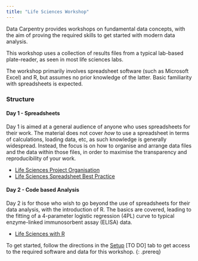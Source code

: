 ```yaml
---
title: "Life Sciences Workshop"
---
```


Data Carpentry provides workshops on fundamental data concepts, with the aim of proving the required skills to get started with modern data analysis.

This workshop uses a collection of results files from a typical lab-based plate-reader, as seen in most life sciences labs. 

The workshop primarily involves spreadsheet software (such as Microsoft Excel) and R, but assumes no prior knowledge of the latter. Basic familiarity with spreadsheets is expected.

### Structure

#### Day 1 - Spreadsheets

Day 1 is aimed at a general audience of anyone who uses spreadsheets for their work. The material does not cover *how* to use a spreadsheet in terms of calculations, loading data, etc, as such 
knowledge is generally widespread. Instead, the focus is on how to organise and arrange data files and the data within those files, in order to maximise the transparency and reproducibility of your work.

- [Life Sciences Project Organisation](https://github.com/RobHarrand/life-sciences-project-organisation)
- [Life Sciences Spreadsheet Best Practice](https://github.com/RobHarrand/life-sciences-project-organisation)


#### Day 2 - Code based Analysis

Day 2 is for those who wish to go beyond the use of spreadsheets for their data analysis, with the introduction of R. The basics are covered, leading
to the fitting of a 4-parameter logistic regression (4PL) curve to typical enzyme-linked immunosorbent assay (ELISA) data.

- [Life Sciences with R](https://github.com/RobHarrand/life-sciences-with-r)



To get started, follow the directions in the [Setup](setup.html) [TO DO] tab to get access to the required software and data for this workshop. {: .prereq}